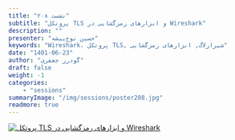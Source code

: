 ```yaml
---
title: "نشست ۲۰۸"
subtitle: "پروتکل TLS و ابزارهای رمزگشایی در Wireshark"
description: ""
presenter: "حسین نوح‌پیشه"
keywords: "Wireshark، پروتکل TLS, شیرازلاگ, ابزارهای رمزگشایی"
date: "1401-06-23"
author: "گودرز جعفری"
draft: false
weight: -1
categories:
    - "sessions"
summaryImage: "/img/sessions/poster208.jpg"
readmore: true
---
```

[![پروتکل TLS و ابزارهای رمزگشایی در Wireshark](/img/sessions/poster208.jpg)](/img/sessions/poster208.jpg)
